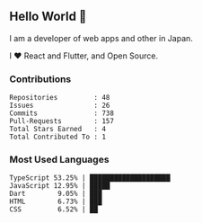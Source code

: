 ## Hello World 👋

I am a developer of web apps and other in Japan.

I ❤️ React and Flutter, and Open Source.

### Contributions

<!-- contributions start -->

    Repositories         : 48
    Issues               : 26
    Commits              : 738
    Pull-Requests        : 157
    Total Stars Earned   : 4
    Total Contributed To : 1

<!-- contributions end -->

### Most Used Languages

<!-- most-used-languages start -->

    TypeScript 53.25% | ████████████████████
    JavaScript 12.95% | █████
    Dart        9.05% | ███
    HTML        6.73% | ███
    CSS         6.52% | ██

<!-- most-used-languages end -->
